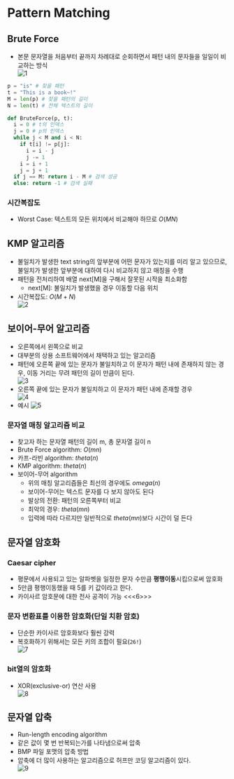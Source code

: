 # Pattern Matching
## Brute Force
- 본문 문자열을 처음부터 끝까지 차례대로 순회하면서 패턴 내의 문자들을 일일이 비교하는 방식  
![1](https://user-images.githubusercontent.com/108309396/217691479-eff9689f-1eeb-4fbc-89a2-76ad0eb13859.png)

```python
p = "is" # 찾을 패턴
t = "This is a book~!"
M = len(p) # 찾을 패턴의 길이
N = len(t) # 전체 텍스트의 길이

def BruteForce(p, t):
  i = 0 # t의 인덱스
  j = 0 # p의 인덱스
  while j < M and i < N:
    if t[i] != p[j]:
      i = i - j
      j -= 1
    i = i + 1
    j = j + 1
  if j == M: return i - M # 검색 성공
  else: return -1 # 검색 실패
```
### 시간복잡도
- Worst Case: 텍스트의 모든 위치에서 비교해야 하므로 $O(MN)$

## KMP 알고리즘
- 불일치가 발생한 text string의 앞부분에 어떤 문자가 있는지를 미리 알고 있으므로, 불일치가 발생한 앞부분에 대하여 다시 비교하지 않고 매칭을 수행
- 패턴을 전처리하여 배열 next[M]을 구해서 잘못된 시작을 최소화함
  - next[M]: 불일치가 발생했을 경우 이동할 다음 위치
- 시간복잡도: $O(M+N)$  
![2](https://user-images.githubusercontent.com/108309396/217695889-cdfacaa0-6f12-449c-9da5-6d6934c67001.png)

## 보이어-무어 알고리즘
- 오른쪽에서 왼쪽으로 비교
- 대부분의 상용 소프트웨어에서 채택하고 있는 알고리즘
- 패턴에 오른쪽 끝에 있는 문자가 불일치하고 이 문자가 패턴 내에 존재하지 않는 경우, 이동 거리는 무려 패턴의 길이 만큼이 된다.  
![3](https://user-images.githubusercontent.com/108309396/217696434-2843b69b-97a8-408c-b7f0-37d11fe65765.png)
- 오른쪽 끝에 있는 문자가 불일치하고 이 문자가 패턴 내에 존재할 경우  
![4](https://user-images.githubusercontent.com/108309396/217696679-1dd15a3c-67c7-4441-9773-6a0cc0358438.png)
- 예시
![5](https://user-images.githubusercontent.com/108309396/217696685-ea0298ec-7b05-4051-bcbb-93ba3d16b677.png)

### 문자열 매칭 알고리즘 비교
- 찾고자 하는 문자열 패턴의 길이 m, 총 문자열 길이 n
- Brute Force algorithm: $O(mn)$
- 카프-라빈 algorithm: $theta(n)$
- KMP algorithm: $theta(n)$
- 보이어-무어 algorithm
  - 위의 매칭 알고리즘들은 최선의 경우에도 $omega(n)$
  - 보이어-무어는 텍스트 문자를 다 보지 않아도 된다
  - 발상의 전환: 패턴의 오른쪽부터 비교
  - 최악의 경우: $theta(mn)$
  - 입력에 따라 다르지만 일반적으로 $theta(mn)$보다 시간이 덜 든다

## 문자열 암호화
### Caesar cipher
- 평문에서 사용되고 있는 알파벳을 일정한 문자 수만큼 **평행이동**시킴으로써 암호화
- 5만큼 평행이동했을 때 5를 키 값이라고 한다.
- 카이사르 암호문에 대한 전사 공격이 가능
<<<6>>>

### 문자 변환표를 이용한 암호화(단일 치환 암호)
- 단순한 카이사르 암호화보다 훨씬 강력
- 복호화하기 위해서는 모든 키의 조합이 필요(`26!`)  
![7](https://user-images.githubusercontent.com/108309396/217698685-b50c2f57-5282-4e3d-b5cf-867da2d7ee9b.png)

### bit열의 암호화
- XOR(exclusive-or) 연산 사용  
![8](https://user-images.githubusercontent.com/108309396/217698681-e647d9c8-42e6-447b-96a9-3688c44ed37a.png)


## 문자열 압축
- Run-length encoding algorithm
- 같은 값이 몇 번 반복되는가를 나타냄으로써 압축
- BMP 파일 포맷의 압축 방법
- 압축에 더 많이 사용하는 알고리즘으로 허프만 코딩 알고리즘이 있다.  
![9](https://user-images.githubusercontent.com/108309396/217698680-cbb545aa-7e75-47b8-92f9-a6c2805873b2.png)